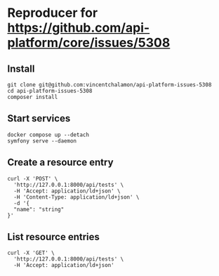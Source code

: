 # Reproducer for https://github.com/api-platform/core/issues/5308

## Install

```shell
git clone git@github.com:vincentchalamon/api-platform-issues-5308
cd api-platform-issues-5308
composer install
```

## Start services

```shell
docker compose up --detach
symfony serve --daemon
```

## Create a resource entry

```shell
curl -X 'POST' \
  'http://127.0.0.1:8000/api/tests' \
  -H 'Accept: application/ld+json' \
  -H 'Content-Type: application/ld+json' \
  -d '{
  "name": "string"
}'
```

## List resource entries

```shell
curl -X 'GET' \
  'http://127.0.0.1:8000/api/tests' \
  -H 'Accept: application/ld+json'
```

